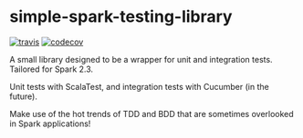 # simple-spark-testing-library

[![travis](https://travis-ci.org/mdcurran/simple-spark-testing-library.svg?branch=master)](https://travis-ci.org/mdcurran/simple-spark-testing-library)
[![codecov](https://codecov.io/gh/mdcurran/simple-spark-testing-library/branch/master/graph/badge.svg)](https://codecov.io/gh/mdcurran/simple-spark-testing-library)

A small library designed to be a wrapper for unit and integration tests. Tailored for Spark 2.3.

Unit tests with ScalaTest, and integration tests with Cucumber (in the future).

Make use of the hot trends of TDD and BDD that are sometimes overlooked in Spark applications!
